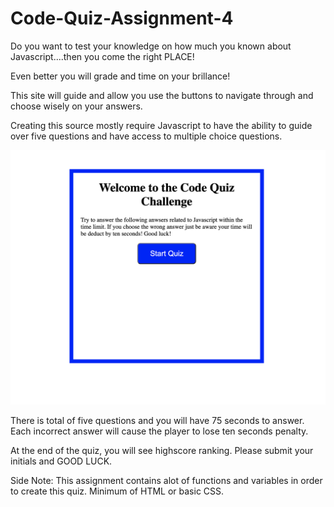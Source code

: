 # Code-Quiz-Assignment-4

Do you want to test your knowledge on how much you known about Javascript....then you come the right PLACE! 

Even better you will grade and time on your brillance! 

This site will guide and allow you use the buttons to navigate through and choose wisely on your answers. 

Creating this source mostly require Javascript to have the ability to guide over five questions and have access to multiple choice questions. 

![screenshot](/assets/Images/Screen%20Shot%202022-04-02%20at%2011.24.01%20PM.png)

There is total of five questions and you will have 75 seconds to answer. Each incorrect answer will cause the player to lose ten seconds penalty. 

At the end of the quiz, you will see highscore ranking. Please submit your initials and GOOD LUCK.

Side Note: This assignment contains alot of functions and variables in order to create this quiz. Minimum of HTML or basic CSS. 
